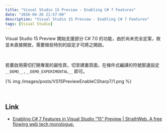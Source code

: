 ```yaml
---
title: "Visual Studio 15 Preview - Enabling C# 7 Features"
date: "2016-04-26 21:57:00"
description: "Visual Studio 15 Preview - Enabling C# 7 Features"
tags: [Visual Studio]
---
```



Visual Studio 15 Preview 開始支援部分 C# 7.0 的功能，由於尚未完全定案，故並未直接開放，需要做些特別的設定才可將之開啟。  

<!-- More -->

<br/>


若要啟用需切打開專案的屬性頁，切至建置頁面，在條件式編譯的符號那邊設定 `__DEMO__,__DEMO_EXPERIMENTAL__` 即可。  

{% img /images/posts/VS15PreviewEnableCSharp7/1.png %}

<br/>

Link
----
* [Enabling C# 7 Features in Visual Studio “15” Preview | StrathWeb. A free flowing web tech monologue.](http://www.strathweb.com/2016/03/enabling-c-7-features-in-visual-studio-15-preview/)
